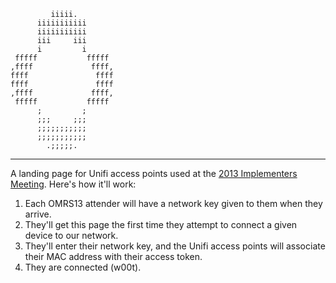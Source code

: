              iiiii.          
          iiiiiiiiiii        
          iiiiiiiiiii        
          iii     iii        
          i         i        
     fffff           fffff   
    ,ffff             ffff,  
    ffff               ffff  
    ffff               ffff  
    ,ffff             ffff,  
     fffff           fffff   
          ;         ;        
          ;;;     ;;;        
          ;;;;;;;;;;;        
          ;;;;;;;;;;;        
            .;;;;;.     
     
---

A landing page for Unifi access points used at the [2013 Implementers Meeting](http://events.openmrs.org).
Here's how it'll work:

1. Each OMRS13 attender will have a network key given to them when they arrive.
2. They'll get this page the first time they attempt to connect a given device to our network.
3. They'll enter their network key, and the Unifi access points will associate their MAC address with their access token.
4. They are connected (w00t).
